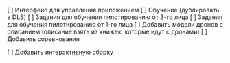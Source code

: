[ ] Интерфейс для управления приложением
[ ] Обучение (дублировать в DLS)
[ ] Задания для обучения пилотированию от 3-го лица
[ ] Задания для обучения пилотированию от 1-го лица
[ ] Добавить модели дронов с описанием (описание взять из книжек, которые идут с дронами)
[ ] Добавить соревнования

[ ] Добавить интерактивную сборку 
